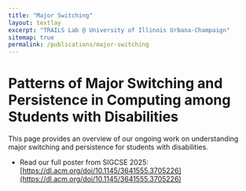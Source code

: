 ```yaml
---
title: "Major Switching"
layout: textlay
excerpt: "TRAILS Lab @ University of Illinois Urbana-Champaign"
sitemap: true
permalink: /publications/major-switching
---
```


# Patterns of Major Switching and Persistence in Computing among Students with Disabilities

This page provides an overview of our ongoing work on understanding major switching and persistence for students with disabilities.

- Read our full poster from SIGCSE 2025: [https://dl.acm.org/doi/10.1145/3641555.3705226](https://dl.acm.org/doi/10.1145/3641555.3705226)

